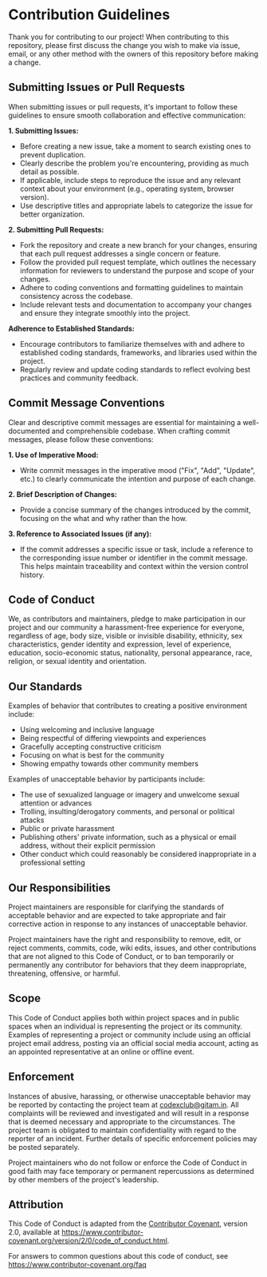# Contribution Guidelines
Thank you for contributing to our project! When contributing to this repository, please first discuss the change you wish to make via issue, email, or any other method with the owners of this repository before making a change.

## Submitting Issues or Pull Requests
When submitting issues or pull requests, it's important to follow these guidelines to ensure smooth collaboration and effective communication:

**1. Submitting Issues:**
- Before creating a new issue, take a moment to search existing ones to prevent duplication.
- Clearly describe the problem you're encountering, providing as much detail as possible.
- If applicable, include steps to reproduce the issue and any relevant context about your environment (e.g., operating system, browser version).
- Use descriptive titles and appropriate labels to categorize the issue for better organization.

**2. Submitting Pull Requests:**
- Fork the repository and create a new branch for your changes, ensuring that each pull request addresses a single concern or feature.
- Follow the provided pull request template, which outlines the necessary information for reviewers to understand the purpose and scope of your changes.
- Adhere to coding conventions and formatting guidelines to maintain consistency across the codebase.
- Include relevant tests and documentation to accompany your changes and ensure they integrate smoothly into the project.

**Adherence to Established Standards:**
- Encourage contributors to familiarize themselves with and adhere to established coding standards, frameworks, and libraries used within the project.
- Regularly review and update coding standards to reflect evolving best practices and community feedback.

## Commit Message Conventions
Clear and descriptive commit messages are essential for maintaining a well-documented and comprehensible codebase. When crafting commit messages, please follow these conventions:

**1. Use of Imperative Mood:**
- Write commit messages in the imperative mood ("Fix", "Add", "Update", etc.) to clearly communicate the intention and purpose of each change.

**2. Brief Description of Changes:**
- Provide a concise summary of the changes introduced by the commit, focusing on the what and why rather than the how.

**3. Reference to Associated Issues (if any):**
- If the commit addresses a specific issue or task, include a reference to the corresponding issue number or identifier in the commit message. This helps maintain traceability and context within the version control history.

## Code of Conduct

We, as contributors and maintainers, pledge to make participation in our project and our community a harassment-free experience for everyone, regardless of age, body size, visible or invisible disability, ethnicity, sex characteristics, gender identity and expression, level of experience, education, socio-economic status, nationality, personal appearance, race, religion, or sexual identity and orientation.

## Our Standards

Examples of behavior that contributes to creating a positive environment include:

- Using welcoming and inclusive language
- Being respectful of differing viewpoints and experiences
- Gracefully accepting constructive criticism
- Focusing on what is best for the community
- Showing empathy towards other community members

Examples of unacceptable behavior by participants include:

- The use of sexualized language or imagery and unwelcome sexual attention or advances
- Trolling, insulting/derogatory comments, and personal or political attacks
- Public or private harassment
- Publishing others' private information, such as a physical or email address, without their explicit permission
- Other conduct which could reasonably be considered inappropriate in a professional setting

## Our Responsibilities

Project maintainers are responsible for clarifying the standards of acceptable behavior and are expected to take appropriate and fair corrective action in response to any instances of unacceptable behavior.

Project maintainers have the right and responsibility to remove, edit, or reject comments, commits, code, wiki edits, issues, and other contributions that are not aligned to this Code of Conduct, or to ban temporarily or permanently any contributor for behaviors that they deem inappropriate, threatening, offensive, or harmful.

## Scope

This Code of Conduct applies both within project spaces and in public spaces when an individual is representing the project or its community. Examples of representing a project or community include using an official project email address, posting via an official social media account, acting as an appointed representative at an online or offline event.

## Enforcement

Instances of abusive, harassing, or otherwise unacceptable behavior may be reported by contacting the project team at [codexclub@gitam.in](mailto:codexclub@gitam.in). All complaints will be reviewed and investigated and will result in a response that is deemed necessary and appropriate to the circumstances. The project team is obligated to maintain confidentiality with regard to the reporter of an incident. Further details of specific enforcement policies may be posted separately.

Project maintainers who do not follow or enforce the Code of Conduct in good faith may face temporary or permanent repercussions as determined by other members of the project's leadership.

## Attribution

This Code of Conduct is adapted from the [Contributor Covenant](https://www.contributor-covenant.org), version 2.0, available at https://www.contributor-covenant.org/version/2/0/code_of_conduct.html.

For answers to common questions about this code of conduct, see https://www.contributor-covenant.org/faq
